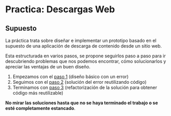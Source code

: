 Practica: Descargas Web
=======================

Supuesto
--------
La práctica trata sobre diseñar e implementar un prototipo basado en el supuesto de una aplicación de descarga de contenido desde un sitio web.

Esta estructurada en varios pasos, se propone seguirlos paso a paso para ir descubriendo problemas que nos podemos encontrar, cómo solucionarlos y apreciar las ventajas de un buen diseño.

1. Empezamos con el [paso 1](https://github.com/Awes0meM4n/codigoHijosDelSpectrum/tree/master/Java/practicas/DescargApp/paso1) (diseño básico con un error)
2. Seguimos con el [paso 2](https://github.com/Awes0meM4n/codigoHijosDelSpectrum/tree/master/Java/practicas/DescargApp/paso2) (solución del error reutilizando código)
3. Terminamos con [paso 3](https://github.com/Awes0meM4n/codigoHijosDelSpectrum/tree/master/Java/practicas/DescargApp/paso3) (refactorización de la solución para obtener código más reutilizable)

**No mirar las soluciones hasta que no se haya terminado el trabajo o se esté completamente estancado**.
